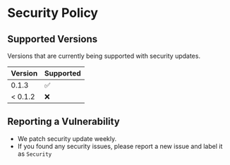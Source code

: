 # Security Policy

## Supported Versions

Versions that are currently being supported with security updates.

| Version | Supported          |
| ------- | ------------------ |
| 0.1.3   | :white_check_mark: |
| < 0.1.2 | :x:                |

## Reporting a Vulnerability

- We patch security update weekly.
- If you found any security issues, please report a new issue and label it as `Security`
